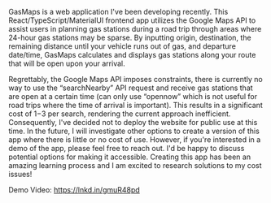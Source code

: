 GasMaps is a web application I've been developing recently. This React/TypeScript/MaterialUI frontend app utilizes the Google Maps API to assist users in planning gas stations during a road trip through areas where 24-hour gas stations may be sparse. By inputting origin, destination, the remaining distance until your vehicle runs out of gas, and departure date/time, GasMaps calculates and displays gas stations along your route that will be open upon your arrival.

Regrettably, the Google Maps API imposes constraints, there is currently no way to use the “searchNearby” API request and receive gas stations that are open at a certain time (can only use “opennow” which is not useful for road trips where the time of arrival is important). This results in a significant cost of $1-$3 per search, rendering the current approach inefficient. Consequently, I've decided not to deploy the website for public use at this time. In the future, I will investigate other options to create a version of this app where there is little or no cost of use. However, if you're interested in a demo of the app, please feel free to reach out. I'd be happy to discuss potential options for making it accessible. Creating this app has been an amazing learning process and I am excited to research solutions to my cost issues!

Demo Video: https://lnkd.in/gmuR48pd
